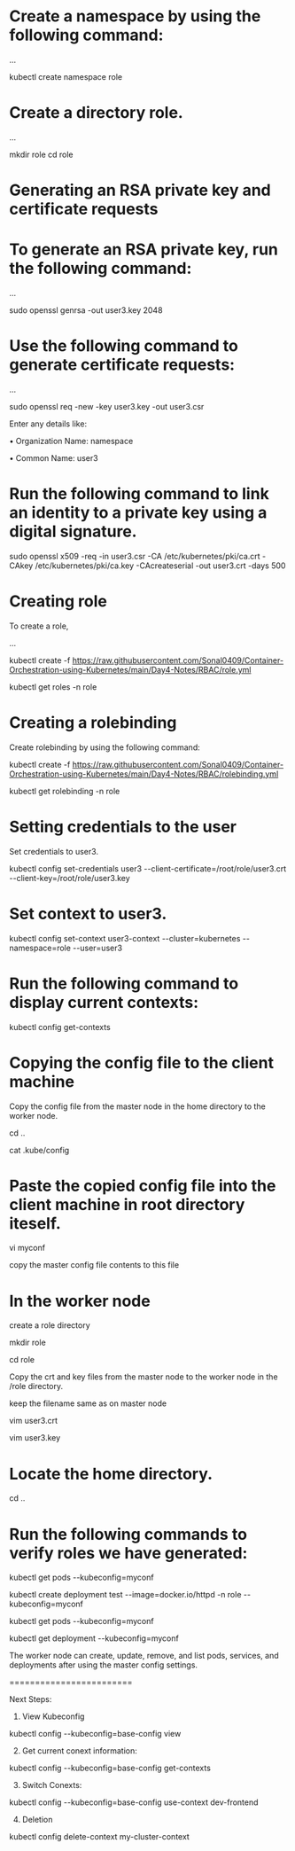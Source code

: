 # Create a namespace by using the following command:
...

kubectl create namespace role

# Create a directory role.
...

mkdir role
cd role

# Generating an RSA private key and certificate requests

# To generate an RSA private key, run the following command:
...

sudo openssl genrsa -out user3.key 2048

# 	Use the following command to generate certificate requests:

...

sudo openssl req -new -key user3.key -out user3.csr

Enter any details like:

•	Organization Name: namespace

•	Common Name: user3

# Run the following command to link an identity to a private key using a digital signature.

sudo openssl x509 -req -in user3.csr -CA /etc/kubernetes/pki/ca.crt -CAkey /etc/kubernetes/pki/ca.key -CAcreateserial -out user3.crt -days 500

# Creating role

To create a role, 

...

kubectl create -f https://raw.githubusercontent.com/Sonal0409/Container-Orchestration-using-Kubernetes/main/Day4-Notes/RBAC/role.yml

kubectl get roles -n role

# Creating a rolebinding

Create rolebinding by using the following command:

kubectl create -f https://raw.githubusercontent.com/Sonal0409/Container-Orchestration-using-Kubernetes/main/Day4-Notes/RBAC/rolebinding.yml

kubectl get rolebinding -n role


# Setting credentials to the user
Set credentials to user3.

kubectl config set-credentials user3 --client-certificate=/root/role/user3.crt --client-key=/root/role/user3.key

# Set context to user3.

kubectl config set-context user3-context --cluster=kubernetes --namespace=role --user=user3


# Run the following command to display current contexts:

kubectl config get-contexts


# Copying the config file to the client machine

Copy the config file from the master node in the home directory to the worker node.

cd ..

cat .kube/config

# Paste the copied config file into the client machine in root directory iteself.

vi myconf

copy the master config file contents to this file

# In the worker node

create a role directory

mkdir role

cd role

Copy the crt and key files from the master node to the worker  node in the /role directory.

keep the filename same as on master node

vim user3.crt

vim user3.key

# Locate the home directory.
cd ..

# Run the following commands to verify roles we have generated:

kubectl get pods --kubeconfig=myconf

kubectl create deployment test --image=docker.io/httpd -n role --kubeconfig=myconf

kubectl get pods --kubeconfig=myconf

kubectl get deployment --kubeconfig=myconf


The worker node can create, update, remove, and list pods, services, and deployments after using the master config settings.


========================

Next Steps:



1. View Kubeconfig

kubectl config --kubeconfig=base-config view



2. Get current conext information:

kubectl config --kubeconfig=base-config get-contexts



3. Switch Conexts:

kubectl config --kubeconfig=base-config use-context dev-frontend

4. Deletion

kubectl config delete-context my-cluster-context



